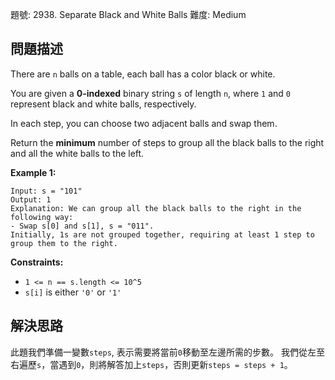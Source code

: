 題號: 2938. Separate Black and White Balls
難度: Medium

## 問題描述
There are `n` balls on a table, each ball has a color black or white.

You are given a **0-indexed** binary string `s` of length `n`, where `1` and `0` represent black and white balls, respectively.

In each step, you can choose two adjacent balls and swap them.

Return the **minimum** number of steps to group all the black balls to the right and all the white balls to the left.

**Example 1:**
```
Input: s = "101"
Output: 1
Explanation: We can group all the black balls to the right in the following way:
- Swap s[0] and s[1], s = "011".
Initially, 1s are not grouped together, requiring at least 1 step to group them to the right.
```

**Constraints:**

- `1 <= n == s.length <= 10^5`
- `s[i]` is either `'0'` or `'1'`

## 解決思路
此題我們準備一變數`steps`, 表示需要將當前`0`移動至左邊所需的步數。
我們從左至右遍歷`s`，當遇到`0`，則將解答加上`steps`，否則更新`steps = steps + 1`。

